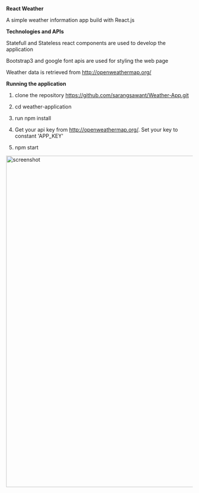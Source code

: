 **React Weather**

A simple weather information app build with React.js

**Technologies and APIs**

Statefull and Stateless react components are used to develop the application

Bootstrap3 and google font apis are used for styling the web page

Weather data is retrieved from http://openweathermap.org/


**Running the application**

 1. clone the repository https://github.com/sarangsawant/Weather-App.git
 
 2. cd weather-application
 
 3. run npm install
 
 4. Get your api key from http://openweathermap.org/. Set your key to constant 'APP_KEY'
 
 5. npm start


<img width="895" alt="screenshot" src="https://user-images.githubusercontent.com/17701617/39101851-8a23182a-466c-11e8-9b50-3aa3a03fe0a9.png">
